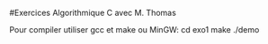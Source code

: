 #Exercices Algorithmique C avec M. Thomas

Pour compiler utiliser gcc et make ou MinGW:
cd exo1
make
./demo